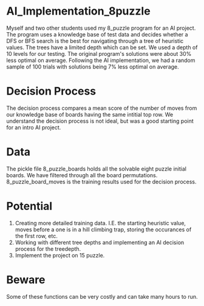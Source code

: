 # AI_Implementation_8puzzle
Myself and two other students used my 8_puzzle program for an AI project. The program uses a knowledge base of test data and decides whether a DFS or BFS search is the best for navigating through a tree of heuristic values. The trees have a limited depth which can be set. We used a depth of 10 levels for our testing. The original program's solutions were about 30% less optimal on average. Following the AI implementation, we had a random sample of 100 trials with solutions being 7% less optimal on average.   

# Decision Process
The decision process compares a mean score of the number of moves from our knowledge base of boards having the same intitial top row. We understand the decision process is not ideal, but was a good starting point for an intro AI project.  

# Data
The pickle file 8_puzzle_boards holds all the solvable eight puzzle initial boards. We have filtered through all the board permutations. 8_puzzle_board_moves is the training results used for the decision process.

# Potential
1) Creating more detailed training data. I.E. the starting heuristic value, moves before a one is in a hill climbing trap, storing the occurances of the first row, etc. 
2) Working with different tree depths and implementing an AI decision process for the treedepth.
3) Implement the project on 15 puzzle.

# Beware
Some of these functions can be very costly and can take many hours to run.
